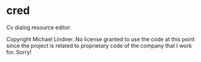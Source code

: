 # cred
Cv dialog resource editor.

Copyright Michael Lindner.
No license granted to use the code at this point since the project is related to proprietary code of the company that I work for.
Sorry!
